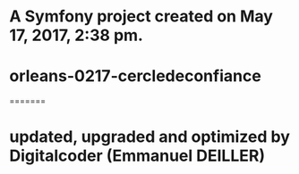 
A Symfony project created on May 17, 2017, 2:38 pm.
=======
# orleans-0217-cercledeconfiance
=======
# updated, upgraded and optimized by Digitalcoder (Emmanuel DEILLER)


